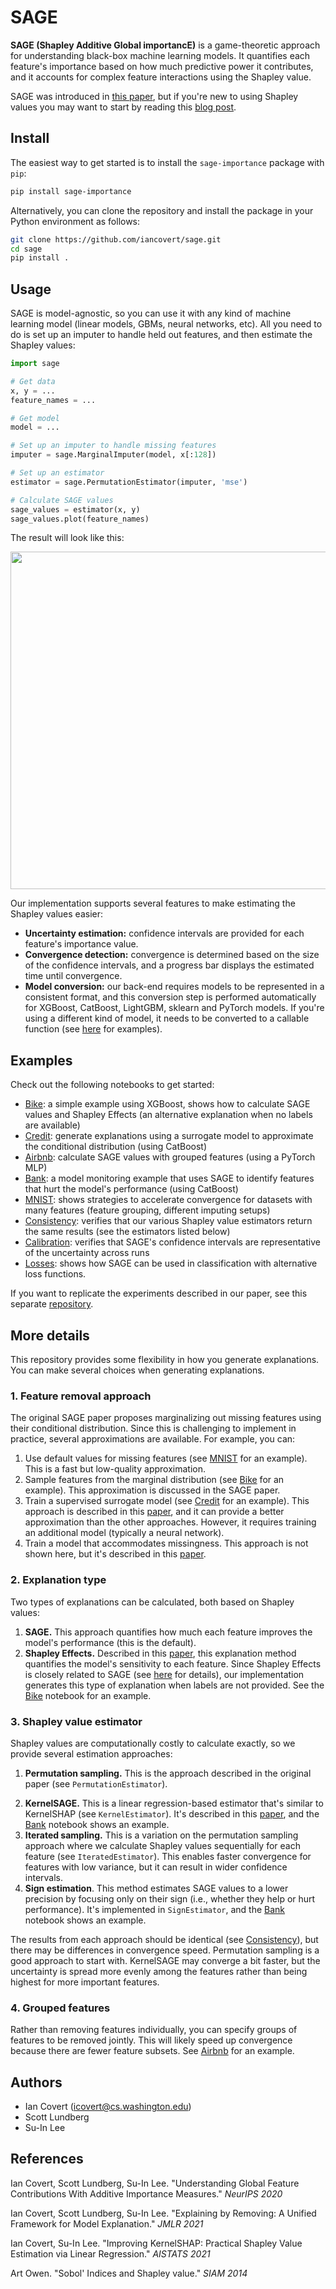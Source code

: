 # SAGE

**SAGE (Shapley Additive Global importancE)** is a game-theoretic approach for understanding black-box machine learning models. It quantifies each feature's importance based on how much predictive power it contributes, and it accounts for complex feature interactions using the Shapley value.

SAGE was introduced in [this paper](https://arxiv.org/abs/2004.00668), but if you're new to using Shapley values you may want to start by reading this [blog post](https://iancovert.com/blog/understanding-shap-sage/).

## Install

The easiest way to get started is to install the `sage-importance` package with `pip`:

```bash
pip install sage-importance
```

Alternatively, you can clone the repository and install the package in your Python environment as follows:

```bash
git clone https://github.com/iancovert/sage.git
cd sage
pip install .
```

## Usage

SAGE is model-agnostic, so you can use it with any kind of machine learning model (linear models, GBMs, neural networks, etc). All you need to do is set up an imputer to handle held out features, and then estimate the Shapley values:

```python
import sage

# Get data
x, y = ...
feature_names = ...

# Get model
model = ...

# Set up an imputer to handle missing features
imputer = sage.MarginalImputer(model, x[:128])

# Set up an estimator
estimator = sage.PermutationEstimator(imputer, 'mse')

# Calculate SAGE values
sage_values = estimator(x, y)
sage_values.plot(feature_names)
```

The result will look like this:

<p align="center">
  <img width="540" src="https://raw.githubusercontent.com/iancovert/sage/master/docs/bike.svg"/>
</p>

Our implementation supports several features to make estimating the Shapley values easier:

- **Uncertainty estimation:** confidence intervals are provided for each feature's importance value.
- **Convergence detection:** convergence is determined based on the size of the confidence intervals, and a progress bar displays the estimated time until convergence.
- **Model conversion:** our back-end requires models to be represented in a consistent format, and this conversion step is performed automatically for XGBoost, CatBoost, LightGBM, sklearn and PyTorch models. If you're using a different kind of model, it needs to be converted to a callable function (see [here](https://github.com/iancovert/sage/blob/master/sage/utils.py#L5) for examples).

## Examples

Check out the following notebooks to get started:

- [Bike](https://github.com/iancovert/sage/blob/master/notebooks/bike.ipynb): a simple example using XGBoost, shows how to calculate SAGE values and Shapley Effects (an alternative explanation when no labels are available)
- [Credit](https://github.com/iancovert/sage/blob/master/notebooks/credit.ipynb): generate explanations using a surrogate model to approximate the conditional distribution (using CatBoost)
- [Airbnb](https://github.com/iancovert/sage/blob/master/notebooks/airbnb.ipynb): calculate SAGE values with grouped features (using a PyTorch MLP)
- [Bank](https://github.com/iancovert/sage/blob/master/notebooks/bank.ipynb): a model monitoring example that uses SAGE to identify features that hurt the model's performance (using CatBoost)
- [MNIST](https://github.com/iancovert/sage/blob/master/notebooks/mnist.ipynb): shows strategies to accelerate convergence for datasets with many features (feature grouping, different imputing setups)
- [Consistency](https://github.com/iancovert/sage/blob/master/notebooks/consistency.ipynb): verifies that our various Shapley value estimators return the same results (see the estimators listed below)
- [Calibration](https://github.com/iancovert/sage/blob/master/notebooks/calibration.ipynb): verifies that SAGE's confidence intervals are representative of the uncertainty across runs
- [Losses](https://github.com/iancovert/sage/blob/master/notebooks/losses.ipynb): shows how SAGE can be used in classification with alternative loss functions.

If you want to replicate the experiments described in our paper, see this separate [repository](https://github.com/iancovert/sage-experiments).

## More details

This repository provides some flexibility in how you generate explanations. You can make several choices when generating explanations.

### 1. Feature removal approach

The original SAGE paper proposes marginalizing out missing features using their conditional distribution. Since this is challenging to implement in practice, several approximations are available. For example, you can:

1. Use default values for missing features (see [MNIST](https://github.com/iancovert/sage/blob/master/notebooks/mnist.ipynb) for an example). This is a fast but low-quality approximation.
2. Sample features from the marginal distribution (see [Bike](https://github.com/iancovert/sage/blob/master/notebooks/bike.ipynb) for an example). This approximation is discussed in the SAGE paper.
3. Train a supervised surrogate model (see [Credit](https://github.com/iancovert/sage/blob/master/notebooks/credit.ipynb) for an example). This approach is described in this [paper](https://arxiv.org/abs/2011.14878), and it can provide a better approximation than the other approaches. However, it requires training an additional model (typically a neural network).
4. Train a model that accommodates missingness. This approach is not shown here, but it's described in this [paper](https://arxiv.org/abs/2011.14878).

### 2. Explanation type

Two types of explanations can be calculated, both based on Shapley values:

1. **SAGE.** This approach quantifies how much each feature improves the model's performance (this is the default).
2. **Shapley Effects.** Described in this [paper](https://epubs.siam.org/doi/pdf/10.1137/130936233?casa_token=fU5qvdv35pkAAAAA:jlQsuRWlPrZ5j3YgaPdOmgOV2-B7FnWB5arog_wj4Sqo4OBTuZsHEgJRPGO7vR1D0UOH8-t9UHU), this explanation method quantifies the model's sensitivity to each feature. Since Shapley Effects is closely related to SAGE (see [here](https://arxiv.org/abs/2011.14878) for details), our implementation generates this type of explanation when labels are not provided. See the [Bike](https://github.com/iancovert/sage/blob/master/notebooks/bike.ipynb) notebook for an example.

### 3. Shapley value estimator

Shapley values are computationally costly to calculate exactly, so we provide several estimation approaches:

1. **Permutation sampling.** This is the approach described in the original paper (see `PermutationEstimator`).
<!--This estimator has an optional argument `min_coalition` that lets you relax the Shapley value's efficiency axiom, often leading to faster importance values with similar properties to SAGE (see [Calibration](https://github.com/iancovert/sage/blob/master/notebooks/calibration.ipynb) for an example).-->
2. **KernelSAGE.** This is a linear regression-based estimator that's similar to KernelSHAP (see `KernelEstimator`). It's described in this [paper](https://arxiv.org/abs/2012.01536), and the [Bank](https://github.com/iancovert/sage/blob/master/notebooks/bank.ipynb) notebook shows an example.
3. **Iterated sampling.** This is a variation on the permutation sampling approach where we calculate Shapley values sequentially for each feature (see `IteratedEstimator`). This enables faster convergence for features with low variance, but it can result in wider confidence intervals.
4. **Sign estimation**. This method estimates SAGE values to a lower precision by focusing only on their sign (i.e., whether they help or hurt performance). It's implemented in `SignEstimator`, and the [Bank](https://github.com/iancovert/sage/blob/master/notebooks/bank.ipynb) notebook shows an example.

The results from each approach should be identical (see [Consistency](https://github.com/iancovert/sage/blob/master/notebooks/consistency.ipynb)), but there may be differences in convergence speed. Permutation sampling is a good approach to start with. KernelSAGE may converge a bit faster, but the uncertainty is spread more evenly among the features rather than being highest for more important features.

### 4. Grouped features

Rather than removing features individually, you can specify groups of features to be removed jointly. This will likely speed up convergence because there are fewer feature subsets. See [Airbnb](https://github.com/iancovert/sage/blob/master/notebooks/airbnb.ipynb) for an example.

## Authors

- Ian Covert (<icovert@cs.washington.edu>)
- Scott Lundberg
- Su-In Lee

## References

Ian Covert, Scott Lundberg, Su-In Lee. "Understanding Global Feature Contributions With Additive Importance Measures." *NeurIPS 2020*

Ian Covert, Scott Lundberg, Su-In Lee. "Explaining by Removing: A Unified Framework for Model Explanation." *JMLR 2021*

Ian Covert, Su-In Lee. "Improving KernelSHAP: Practical Shapley Value Estimation via Linear Regression." *AISTATS 2021*

Art Owen. "Sobol' Indices and Shapley value." *SIAM 2014*
